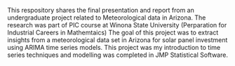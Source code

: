This respository shares the final presentation and report from an undergraduate project related to Meteorological data in Arizona.
The research was part of PIC course at Winona State University (Perparation for Industrial Careers in Mathemtaics)
The goal of this project was to extract insights from a meteorological data set in Arizona for solar panel investment using ARIMA time series models.
This project was my introduction to time series techniques and modelling was completed in JMP Statistical Software. 
